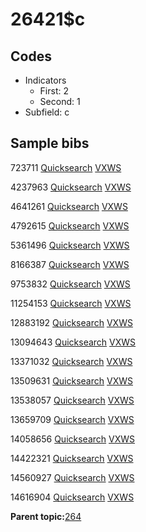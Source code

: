 # 26421$c

## Codes

-   Indicators
    -   First: 2
    -   Second: 1
-   Subfield: c

## Sample bibs

723711 [Quicksearch](https://search.library.yale.edu/catalog/723711) [VXWS](http://prodorbis.library.yale.edu:7014/vxws/GetHoldingsService?bibId=723711)

4237963 [Quicksearch](https://search.library.yale.edu/catalog/4237963) [VXWS](http://prodorbis.library.yale.edu:7014/vxws/GetHoldingsService?bibId=4237963)

4641261 [Quicksearch](https://search.library.yale.edu/catalog/4641261) [VXWS](http://prodorbis.library.yale.edu:7014/vxws/GetHoldingsService?bibId=4641261)

4792615 [Quicksearch](https://search.library.yale.edu/catalog/4792615) [VXWS](http://prodorbis.library.yale.edu:7014/vxws/GetHoldingsService?bibId=4792615)

5361496 [Quicksearch](https://search.library.yale.edu/catalog/5361496) [VXWS](http://prodorbis.library.yale.edu:7014/vxws/GetHoldingsService?bibId=5361496)

8166387 [Quicksearch](https://search.library.yale.edu/catalog/8166387) [VXWS](http://prodorbis.library.yale.edu:7014/vxws/GetHoldingsService?bibId=8166387)

9753832 [Quicksearch](https://search.library.yale.edu/catalog/9753832) [VXWS](http://prodorbis.library.yale.edu:7014/vxws/GetHoldingsService?bibId=9753832)

11254153 [Quicksearch](https://search.library.yale.edu/catalog/11254153) [VXWS](http://prodorbis.library.yale.edu:7014/vxws/GetHoldingsService?bibId=11254153)

12883192 [Quicksearch](https://search.library.yale.edu/catalog/12883192) [VXWS](http://prodorbis.library.yale.edu:7014/vxws/GetHoldingsService?bibId=12883192)

13094643 [Quicksearch](https://search.library.yale.edu/catalog/13094643) [VXWS](http://prodorbis.library.yale.edu:7014/vxws/GetHoldingsService?bibId=13094643)

13371032 [Quicksearch](https://search.library.yale.edu/catalog/13371032) [VXWS](http://prodorbis.library.yale.edu:7014/vxws/GetHoldingsService?bibId=13371032)

13509631 [Quicksearch](https://search.library.yale.edu/catalog/13509631) [VXWS](http://prodorbis.library.yale.edu:7014/vxws/GetHoldingsService?bibId=13509631)

13538057 [Quicksearch](https://search.library.yale.edu/catalog/13538057) [VXWS](http://prodorbis.library.yale.edu:7014/vxws/GetHoldingsService?bibId=13538057)

13659709 [Quicksearch](https://search.library.yale.edu/catalog/13659709) [VXWS](http://prodorbis.library.yale.edu:7014/vxws/GetHoldingsService?bibId=13659709)

14058656 [Quicksearch](https://search.library.yale.edu/catalog/14058656) [VXWS](http://prodorbis.library.yale.edu:7014/vxws/GetHoldingsService?bibId=14058656)

14422321 [Quicksearch](https://search.library.yale.edu/catalog/14422321) [VXWS](http://prodorbis.library.yale.edu:7014/vxws/GetHoldingsService?bibId=14422321)

14560927 [Quicksearch](https://search.library.yale.edu/catalog/14560927) [VXWS](http://prodorbis.library.yale.edu:7014/vxws/GetHoldingsService?bibId=14560927)

14616904 [Quicksearch](https://search.library.yale.edu/catalog/14616904) [VXWS](http://prodorbis.library.yale.edu:7014/vxws/GetHoldingsService?bibId=14616904)

**Parent topic:**[264](../../tags/264/264.md)

